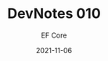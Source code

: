 ---
title: "DevNotes 010"
subtitle: "EF Core"
abstract: ""
date: 2021-11-06
draft: true
layout: devPost.hbs
---